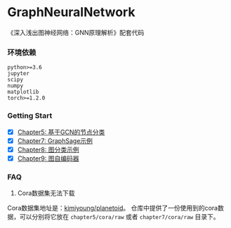 # GraphNeuralNetwork
《深入浅出图神经网络：GNN原理解析》配套代码

### 环境依赖
```
python>=3.6
jupyter
scipy
numpy
matplotlib
torch>=1.2.0
```

### Getting Start

* [x] [Chapter5: 基于GCN的节点分类](./chapter5)
* [x] [Chapter7: GraphSage示例](./chapter7)
* [x] [Chapter8: 图分类示例](./chapter8)
* [x] [Chapter9: 图自编码器](./chapter9)

### FAQ

1. Cora数据集无法下载

Cora数据集地址是：[kimiyoung/planetoid](https://github.com/kimiyoung/planetoid/tree/master/data)。
仓库中提供了一份使用到的cora数据，可以分别将它放在 `chapter5/cora/raw` 或者 `chapter7/cora/raw` 目录下。
